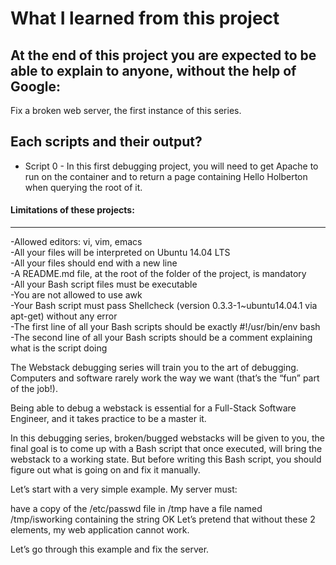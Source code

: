 # What I learned from this project  
At the end of this project you are expected to be able to explain to anyone, without the help of Google:  
---  

Fix a broken web server, the first instance of this series.

## Each scripts and their output?  
* Script 0 - In this first debugging project, you will need to get Apache to run on the container and to return a page containing Hello Holberton when querying the root of it.    
 

#### Limitations of these projects:  
___

-Allowed editors: vi, vim, emacs  
-All your files will be interpreted on Ubuntu 14.04 LTS  
-All your files should end with a new line  
-A README.md file, at the root of the folder of the project, is mandatory  
-All your Bash script files must be executable  
-You are not allowed to use awk  
-Your Bash script must pass Shellcheck (version 0.3.3-1~ubuntu14.04.1 via apt-get) without any error  
-The first line of all your Bash scripts should be exactly #!/usr/bin/env bash  
-The second line of all your Bash scripts should be a comment explaining what is the script doing  




The Webstack debugging series will train you to the art of debugging. Computers and software rarely work the way we want (that’s the “fun” part of the job!).

Being able to debug a webstack is essential for a Full-Stack Software Engineer, and it takes practice to be a master it.

In this debugging series, broken/bugged webstacks will be given to you, the final goal is to come up with a Bash script that once executed, will bring the webstack to a working state. But before writing this Bash script, you should figure out what is going on and fix it manually.

Let’s start with a very simple example. My server must:

have a copy of the /etc/passwd file in /tmp
have a file named /tmp/isworking containing the string OK
Let’s pretend that without these 2 elements, my web application cannot work.

Let’s go through this example and fix the server.


